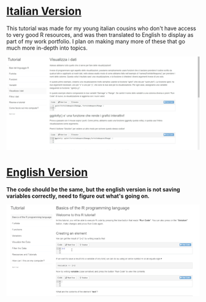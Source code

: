 # [Italian Version](https://predictcrypto.shinyapps.io/Tutorial/)

This tutorial was made for my young italian cousins who don't have access to very good R resources, and was then translated to English to display as part of my work portfolio. I plan on making many more of these that go much more in-depth into topics.

![](IT_R-Tutorial.gif)

# [English Version](https://resclapon.com/r-tutorial/)

**The code should be the same, but the english version is not saving variables correctly, need to figure out what's going on.**

![](R-Tutorial_ENG.gif)
